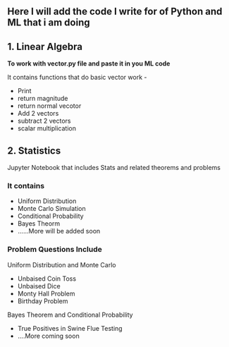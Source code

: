 

## Here I will add the code I write for of Python and ML that i am doing

## 1. Linear Algebra 

**To work with vector.py file and paste it in you ML code**

It contains functions that do basic vector work -

- Print
- return magnitude
- return normal vecotor
- Add 2 vectors
- subtract 2 vectors
- scalar multiplication

## 2. Statistics

Jupyter Notebook that includes Stats and related theorems and problems

### It contains
  - Uniform Distribution
  - Monte Carlo Simulation 
  - Conditional Probability
  - Bayes Theorm 
  - ......More will be added soon

### Problem Questions Include

Uniform Distribution and Monte Carlo
  - Unbaised Coin Toss
  - Unbaised Dice
  - Monty Hall Problem
  - Birthday Problem

Bayes Theorem and Conditional Probability
  - True Positives in Swine Flue Testing
  - ....More coming soon
  
    

